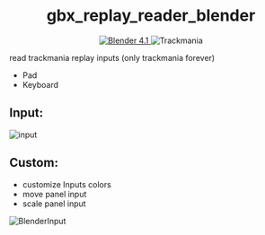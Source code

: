 <h1 align="center">
  gbx_replay_reader_blender
</h1>

<p align="center">
<a href="https://www.blender.org/" target="blank">
<img src="https://img.shields.io/badge/Blender-4.1-2" alt="Blender 4.1" />
</a>
<img src="https://img.shields.io/badge/Trackmania-blender%20Input-brightgreen" alt="Trackmania"/>

read trackmania replay inputs (only trackmania forever)
 - Pad
 - Keyboard


## Input:
 ![input](https://github.com/user-attachments/assets/70990d0f-fac7-42c7-bf70-4caf53087eff)

 ## Custom:
 - customize Inputs colors
 - move panel input
 - scale panel input

   
 ![BlenderInput](https://github.com/user-attachments/assets/547732e8-327a-42d7-b44b-659273e145d7)




